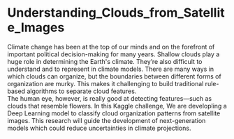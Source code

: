 # Understanding_Clouds_from_Satellite_Images
Climate change has been at the top of our minds and on the forefront of important political decision-making for many years. Shallow clouds play a huge role in determining the Earth's climate.  They’re also difficult to understand and to represent in climate models.
There are many ways in which clouds can organize, but the boundaries between different forms of organization are murky.  This makes it challenging to build traditional rule-based algorithms to separate cloud features.   
The human eye, however, is really good at detecting features—such as clouds that resemble flowers. 
In this Kaggle challenge, We are developling a Deep Learning model to classify cloud organization patterns from satellite images. This research will guide the development of next-generation models which could reduce uncertainties in climate projections.
